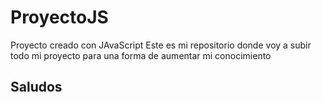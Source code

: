 # ProyectoJS
Proyecto creado con JAvaScript
Este es mi repositorio donde voy a subir todo mi proyecto 
para una forma de aumentar mi conocimiento
## Saludos

